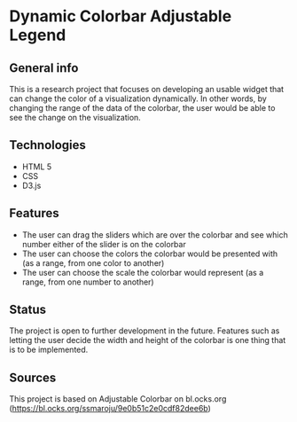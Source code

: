 # Dynamic Colorbar Adjustable Legend

## General info
This is a research project that focuses on developing an usable widget that can change the color of a visualization dynamically. In other words, by changing the range of the data of the colorbar, the user would be able to see the change on the visualization. 

## Technologies
* HTML 5
* CSS
* D3.js 

## Features
* The user can drag the sliders which are over the colorbar and see which number either of the slider is on the colorbar
* The user can choose the colors the colorbar would be presented with (as a range, from one color to another)
* The user can choose the scale the colorbar would represent (as a range, from one number to another)

## Status
The project is open to further development in the future. Features such as letting the user decide the width and height of the colorbar is one thing that is to be implemented.

## Sources
This project is based on Adjustable Colorbar on bl.ocks.org (https://bl.ocks.org/ssmaroju/9e0b51c2e0cdf82dee6b)

